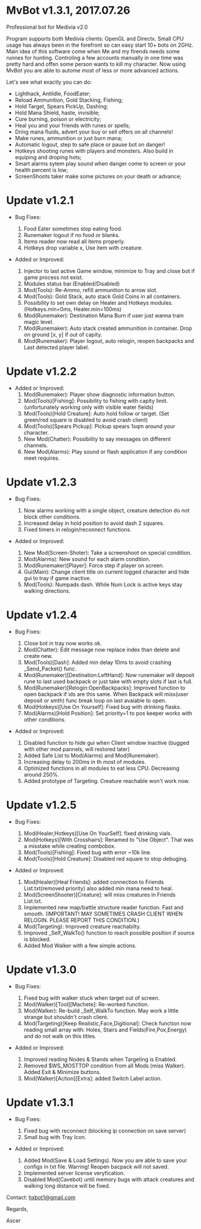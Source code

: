 # MvBot v1.3.1, 2017.07.26
Professional bot for Medivia v2.0

Program supports both Medivia clients: OpenGL and Directx. Small CPU usage has always been in the forefront so can easy start 10+ bots on 2GHz.
Main idea of this software come when Me and my firends needs some runnes for hunting. Controling a few accounts manually in one time was pretty hard and offen some person wants to kill my character. Now using MvBot you are able to autome most of less or more advanced actions.  

Let's see what exactly you can do:

- Lighthack, AntiIdle, FoodEater;
- Reload Ammunition, Gold Stacking, Fishing;
- Hold Target, Spears PickUp, Dashing;
- Hold Mana Shield, haste, invisible;
- Cure burning, poison or electricity;
- Heal you and your friends with runes or spells;
- Dring mana fluids, advert your buy or sell offers on all channels!
- Make runes, ammunition or just burn mana;
- Automatic logout, step to safe place or pause bot on danger!
- Hotkeys shooting runes with players and monsters. Also build in equiping and droping hots;
- Smart alarms sytem play sound when danger come to screen or your health percent is low;
- ScreenShoots taker make some pictures on your death or advance;

# Update v1.2.1

- Bug Fixes:
	1. Food Eater sometimes stop eating food.
	2. Runemaker logout if no food or blanks.
	3. Items reader now read all items properly.
	4. Hotkeys drop variable x, Use item with creature.


- Added or Improved:
	1. Injector to last active Game window, minimize to Tray and close bot if game process not exist.
	2. Modules status bar.(Enabled/Disabled)
	3. Mod(Tools): Re-Ammo, refill ammunition to arrow slot.
	4. Mod(Tools): Gold Stack, auto stack Gold Coins in all containers.
	5. Possibility to set own delay on Healer and Hotkeys modules. (Hotkeys.min=0ms, Healer.min=100ms)
	6. Mod(Runemaker): Destination Mana Burn if user just wanna train magic level.
	7. Mod(Runemaker): Auto stack created ammunition in container. Drop on ground [x, y] if out of capity.
	8. Mod(Runemaker): Player logout, auto relogin, reopen backpacks and Last detected player label.

# Update v1.2.2

- Added or Improved:
	1. Mod(Runemaker): Player show diagnostic information button.
	2. Mod(Tools)[Fishing]: Possibility to fishing with capity limit. (unfortunately working only with visible water fields)
	3. Mod(Tools)[Hold Creature]: Auto hold follow or target. (Set green/red square is disabled to avoid crash client)
	4. Mod(Tools)[Spears Pickup]: Pickup spears 1sqm around your character.
	5. New Mod(Chatter): Possibility to say messages on different channels.
	6. New Mod(Alarms): Play sound or flash application if any condition meet requires.

# Update v1.2.3

- Bug Fixes:
	1. Now alarms working with a single object, creature detection do not block other conditions.
	2. Increased delay in hold position to avoid dash 2 squares.
	3. Fixed timers in relogin/reconnect functions.

- Added or Improved:
	1. New Mod(Screen-Shoter): Take a screenshoot on special condition.
	2. Mod(Alarms): New sound for each alarm condition.
	3. Mod(Runemaker)[Player]: Force step if player on screen.
	4. Gui(Main): Change client title on current logged character and hide gui to tray if game inactive.
	5. Mod(Tools): Numpads dash. While Num Lock is active keys stay walking directions.	

# Update v1.2.4

- Bug Fixes:
	1. Close bot in tray now works ok.
	2. Mod(Chatter): Edit message now replace index than delete and create new.
	3. Mod(Tools)[Dash]: Added min delay 10ms to avoid crashing _Send_Packet() func.
	4. Mod(Runemaker)[Destination:LeftHand]: Now runemaker will deposit rune to last used backpack or just take with empty slots if last is full.
	5. Mod(Runemaker)[Relogin:OpenBackpacks]: Improved function to open backpack if ids are this same. When Backpack will miss(user deposit or smth) func break loop on last avaiable to open.
	6. Mod(Hotkeys)[Use On Yourself]: Fixed bug with drinking flasks.
	7. Mod(Alarms)[Hold Position]: Set priority=1 to pos keeper works with other conditions.

- Added or Improved:
	1. Disabled function to hide gui when Client window inactive (bugged with other mod pannels, will restored later)
	2. Added Safe List to Mod(Alarms) and Mod(Runemaker).
	3. Increasing delay to 200ms in th most of modules.
	4. Optimized functions in all modules to eat less CPU. Decreasing around 250%.
	5. Added prototype of Targeting. Creature reachable won't work now.

# Update v1.2.5	

- Bug Fixes:
	1. Mod(Healer,Hotkeys)[Use On YourSelf]: fixed drinking vials.
	2. Mod(Hotkeys)[With Crosshairs]: Renamed to "Use Object". That was a misstake while creating combobox.
	3. Mod(Tools)[Fishing]: Fixed bug with error ~10k line.
	4. Mod(Tools)[Hold Creature]: Disabled red square to stop debuging.

- Added or Improved:
	1. Mod(Healer)[Heal Friends]: added connection to Friends List.txt(removed priority) also added min mana need to heal.
	2. Mod(ScreenShooter)[Creature]: will miss creatures in Friends List.txt.
	3. Implemented new map/battle structure reader function. Fast and smooth. (IMPORTANT! MAY SOMETIMES CRASH CLIENT WHEN RELOGIN. PLEASE REPORT THIS CONDITION.)
	4. Mod(Targeting): Improved creature reachabilty.
	5. Improved _Self_WalkTo() function to reach possible position if source is blocked.
	6. Added Mod Walker with a few simple actions.

# Update v1.3.0	

- Bug Fixes:
	1. Fixed bug with walker stuck when target out of screen.
	2. Mod(Walker)[Tool][Machete]: Re-worked function.
	3. Mod(Walker): Re-build _Self_WalkTo function. May work a little strange but shouldn't crash client.
	4. Mod(Targeting)[Keep Realistic,Face,Digitional]: Check function now reading small array with: Holes, Stairs and Fields(Fire,Pox,Energy) and do not walk on this titles.


- Added or Improved:
	1. Improved reading Nodes & Stands when Targeting is Enabled.
	2. Removed $WS_MOSTTOP condition from all Mods (miss Walker). Added Exit & Minimize buttons.
	3. Mod(Walker)[Action][Extra]: added Switch Label action.

# Update v1.3.1	

- Bug Fixes:
	1. Fixed bug with reconnect (blocking ip connection on save server) 
	2. Small bug with Tray Icon.

- Added or Improved:
	1. Added Mod(Save & Load Settings). Now you are able to save your configs in txt file. Warring! Reopen bacpack will not saved.
	2. Implemented server license veryfication.
	3. Disabled Mod(Cavebot) until memory bugs with attack creatures and walking long distance will be fixed.

Contact: hxbot1@gmail.com

Regards,

Ascer
